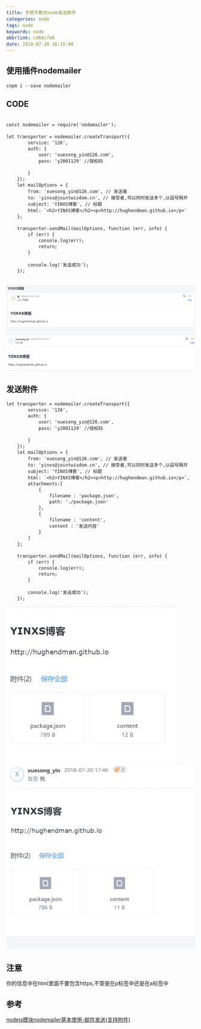 ```yaml
---
title: 手把手教你node发送邮件
categories: node
tags: node
keywords: node
abbrlink: cd60cfe6
date: 2018-07-20 16:15:00
---
```


## 使用插件nodemailer

```
cnpm i --save nodemailer

```

## CODE

```

const nodemailer = require('nodemailer');

let transporter = nodemailer.createTransport({
        service: '126',
        auth: {
            user: 'xuesong_yin@126.com',
            pass: 'y2001129' //授权码

        }
    });
    let mailOptions = {
        from: 'xuesong_yin@126.com', // 发送者
        to: 'yinxs@jointwisdom.cn', // 接受者,可以同时发送多个,以逗号隔开
        subject: 'YINXS博客', // 标题
        html: `<h2>YINXS博客</h2><p>http://hughendman.github.io</p>`
    };

    transporter.sendMail(mailOptions, function (err, info) {
        if (err) {
            console.log(err);
            return;
        }

        console.log('发送成功');
    });


```
![](https://raw.githubusercontent.com/Hughendman/picture/master/mail/1.png)
![](https://raw.githubusercontent.com/Hughendman/picture/master/mail/2.png)

## 发送附件

```
let transporter = nodemailer.createTransport({
        service: '126',
        auth: {
            user: 'xuesong_yin@126.com',
            pass: 'y2001129' //授权码

        }
    });
    let mailOptions = {
        from: 'xuesong_yin@126.com', // 发送者
        to: 'yinxs@jointwisdom.cn', // 接受者,可以同时发送多个,以逗号隔开
        subject: 'YINXS博客', // 标题
        html: `<h2>YINXS博客</h2><p>http://hughendman.github.io</p>`,
        attachments:[
            {
                filename : 'package.json',
                path: './package.json'
            },
            {
                filename : 'content',
                content : '发送内容'
            }
        ]
    };

    transporter.sendMail(mailOptions, function (err, info) {
        if (err) {
            console.log(err);
            return;
        }

        console.log('发送成功');
    });

```
![](https://raw.githubusercontent.com/Hughendman/picture/master/mail/3.png)
![](https://raw.githubusercontent.com/Hughendman/picture/master/mail/4.png)
## 注意

你的信息中在html里面不要包含https,不管是在p标签中还是在a标签中

## 参考

[nodejs模块nodemailer基本使用-邮件发送(支持附件)](https://blog.csdn.net/zzwwjjdj1/article/details/51878392)